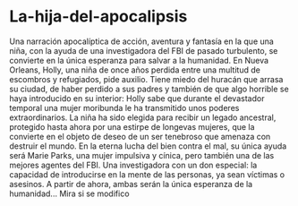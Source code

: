 # La-hija-del-apocalipsis
Una narración apocalíptica de acción, aventura y fantasía en la que una niña, con la ayuda de una investigadora del FBI de pasado turbulento, se convierte en la única esperanza para salvar a la humanidad.  En Nueva Orleans, Holly, una niña de once años perdida entre una multitud de escombros y refugiados, pide auxilio. Tiene miedo del huracán que arrasa su ciudad, de haber perdido a sus padres y también de que algo horrible se haya introducido en su interior: Holly sabe que durante el devastador temporal una mujer moribunda le ha transmitido unos poderes extraordinarios. La niña ha sido elegida para recibir un legado ancestral, protegido hasta ahora por una estirpe de longevas mujeres, que la convierte en el objeto de deseo de un ser tenebroso que amenaza con destruir el mundo.  En la eterna lucha del bien contra el mal, su única ayuda será Marie Parks, una mujer impulsiva y cínica, pero también una de las mejores agentes del FBI. Una investigadora con un don especial: la capacidad de introducirse en la mente de las personas, ya sean víctimas o asesinos. A partir de ahora, ambas serán la única esperanza de la humanidad...
Mira si se modifico
